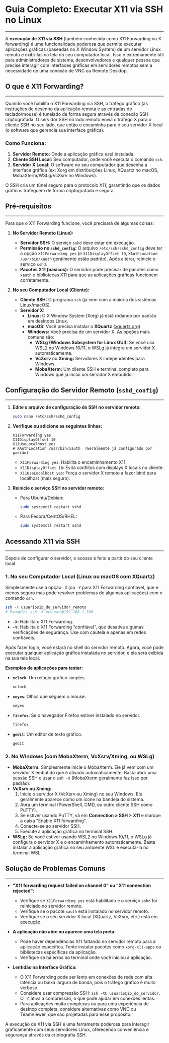 # Guia Completo: Executar X11 via SSH no Linux
---

A **execução de X11 via SSH** (também conhecida como X11 Forwarding ou X forwarding) é uma funcionalidade poderosa que permite executar aplicações gráficas (baseadas no X Window System) de um servidor Linux remoto e exibi-las na tela do seu computador local. Isso é extremamente útil para administradores de sistema, desenvolvedores e qualquer pessoa que precise interagir com interfaces gráficas em servidores remotos sem a necessidade de uma conexão de VNC ou Remote Desktop.

## O que é X11 Forwarding?
---

Quando você habilita o X11 Forwarding via SSH, o tráfego gráfico (as instruções de desenho da aplicação remota e as entradas do teclado/mouse) é tunelado de forma segura através da conexão SSH criptografada. O servidor SSH no lado remoto envia o tráfego X para o cliente SSH no seu lado, que então o encaminha para o seu servidor X local (o software que gerencia sua interface gráfica).

### Como Funciona:

1.  **Servidor Remoto:** Onde a aplicação gráfica está instalada.
2.  **Cliente SSH Local:** Seu computador, onde você executa o comando `ssh`.
3.  **Servidor X Local:** O software no seu computador que desenha a interface gráfica (ex: Xorg em distribuições Linux, XQuartz no macOS, MobaXterm/WSLg/VcXsrv no Windows).

O SSH cria um túnel seguro para o protocolo X11, garantindo que os dados gráficos trafeguem de forma criptografada e segura.

## Pré-requisitos
---

Para que o X11 Forwarding funcione, você precisará de algumas coisas:

1.  **No Servidor Remoto (Linux):**
    * **Servidor SSH:** O serviço `sshd` deve estar em execução.
    * **Permissão no `sshd_config`:** O arquivo `/etc/ssh/sshd_config` deve ter a opção `X11Forwarding yes` (e `X11DisplayOffset 10`, `XAuthLocation /usr/bin/xauth` geralmente estão padrão). Após alterar, reinicie o serviço `sshd`.
    * **Pacotes X11 (básicos):** O servidor pode precisar de pacotes como `xauth` e bibliotecas X11 para que as aplicações gráficas funcionem corretamente.

2.  **No seu Computador Local (Cliente):**
    * **Cliente SSH:** O programa `ssh` (já vem com a maioria dos sistemas Linux/macOS).
    * **Servidor X:**
        * **Linux:** O X Window System (Xorg) já está rodando por padrão em desktops Linux.
        * **macOS:** Você precisa instalar o **XQuartz** ([xquartz.org](https://www.xquartz.org/)).
        * **Windows:** Você precisa de um servidor X. As opções mais comuns são:
            * **WSLg (Windows Subsystem for Linux GUI):** Se você usa WSL2 no Windows 10/11, o WSLg já integra um servidor X automaticamente.
            * **VcXsrv** ou **Xming:** Servidores X independentes para Windows.
            * **MobaXterm:** Um cliente SSH e terminal completo para Windows que já inclui um servidor X embutido.

## Configuração do Servidor Remoto (`sshd_config`)
---

1.  **Edite o arquivo de configuração do SSH no servidor remoto:**
    ```bash
    sudo nano /etc/ssh/sshd_config
    ```

2.  **Verifique ou adicione as seguintes linhas:**
    ```
    X11Forwarding yes
    X11DisplayOffset 10
    X11UseLocalhost yes
    # XAuthLocation /usr/bin/xauth  (Geralmente já configurado por padrão)
    ```
    * `X11Forwarding yes`: Habilita o encaminhamento X11.
    * `X11DisplayOffset 10`: Evita conflitos com displays X locais no cliente.
    * `X11UseLocalhost yes`: Força o servidor X remoto a fazer bind para localhost (mais seguro).

3.  **Reinicie o serviço SSH no servidor remoto:**
    * Para Ubuntu/Debian:
        ```bash
        sudo systemctl restart sshd
        ```
    * Para Fedora/CentOS/RHEL:
        ```bash
        sudo systemctl restart sshd
        ```

## Acessando X11 via SSH
---

Depois de configurar o servidor, o acesso é feito a partir do seu cliente local.

### 1. No seu Computador Local (Linux ou macOS com XQuartz)

Simplesmente use a opção `-X` (ou `-Y` para X11 Forwarding confiável, que é menos seguro mas pode resolver problemas de algumas aplicações) com o comando `ssh`.

```bash
ssh -X usuario@ip_do_servidor_remoto
# Exemplo: ssh -X meuuser@192.168.1.100
```
* **`-X`:** Habilita o X11 Forwarding.
* **`-Y`:** Habilita o X11 Forwarding "confiável", que desativa algumas verificações de segurança. Use com cautela e apenas em redes confiáveis.

Após fazer login, você estará no shell do servidor remoto. Agora, você pode executar qualquer aplicação gráfica instalada no servidor, e ela será exibida na sua tela local.

**Exemplos de aplicações para testar:**

* **`xclock`**: Um relógio gráfico simples.
    ```bash
    xclock
    ```
* **`xeyes`**: Olhos que seguem o mouse.
    ```bash
    xeyes
    ```
* **`firefox`**: Se o navegador Firefox estiver instalado no servidor.
    ```bash
    firefox
    ```
* **`gedit`**: Um editor de texto gráfico.
    ```bash
    gedit
    ```

### 2. No Windows (com MobaXterm, VcXsrv/Xming, ou WSLg)

* **MobaXterm:** Simplesmente inicie o MobaXterm. Ele já vem com um servidor X embutido que é ativado automaticamente. Basta abrir uma sessão SSH e usar o `ssh -X` (MobaXterm geralmente faz isso por padrão).
* **VcXsrv ou Xming:**
    1.  Inicie o servidor X (VcXsrv ou Xming) no seu Windows. Ele geralmente aparece como um ícone na bandeja do sistema.
    2.  Abra um terminal (PowerShell, CMD, ou outro cliente SSH como PuTTY).
    3.  Se estiver usando PuTTY, vá em **Connection > SSH > X11** e marque a caixa "Enable X11 forwarding".
    4.  Conecte-se ao servidor SSH.
    5.  Execute a aplicação gráfica no terminal SSH.
* **WSLg:** Se você estiver usando WSL2 no Windows 10/11, o WSLg já configura o servidor X e o encaminhamento automaticamente. Basta instalar a aplicação gráfica no seu ambiente WSL e executá-la no terminal WSL.

## Solução de Problemas Comuns
---

* **"X11 forwarding request failed on channel 0" ou "X11 connection rejected":**
    * Verifique se `X11Forwarding yes` está habilitado e o serviço `sshd` foi reiniciado no servidor remoto.
    * Verifique se o pacote `xauth` está instalado no servidor remoto.
    * Verifique se o seu servidor X local (XQuartz, VcXsrv, etc.) está em execução.

* **A aplicação não abre ou aparece uma tela preta:**
    * Pode haver dependências X11 faltando no servidor remoto para a aplicação específica. Tente instalar pacotes como `xorg-x11-apps` ou bibliotecas específicas da aplicação.
    * Verifique se há erros no terminal onde você iniciou a aplicação.

* **Lentidão na Interface Gráfica:**
    * O X11 Forwarding pode ser lento em conexões de rede com alta latência ou baixa largura de banda, pois o tráfego gráfico é muito verboso.
    * Considere usar compressão SSH: `ssh -XC usuario@ip_do_servidor`. O `-C` ativa a compressão, o que pode ajudar em conexões lentas.
    * Para aplicações muito complexas ou para uma experiência de desktop completa, considere alternativas como VNC ou TeamViewer, que são projetadas para esse propósito.

A execução de X11 via SSH é uma ferramenta poderosa para interagir graficamente com seus servidores Linux, oferecendo conveniência e segurança através da criptografia SSH.
